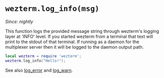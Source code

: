 # `wezterm.log_info(msg)`

*Since: nightly*

This function logs the provided message string through wezterm's logging layer
at 'INFO' level.  If you started wezterm from a terminal that text will print
to the stdout of that terminal.  If running as a daemon for the multiplexer
server then it will be logged to the daemon output path.

```lua
local wezterm = require 'wezterm';
wezterm.log_info("Hello!");
```

See also [log_error](log_error.md) and [log_warn](log_warn.md).

